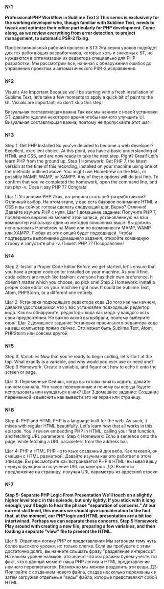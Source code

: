 ### №1
**Professional PHP Workflow in Sublime Text 3
This series is exclusively for the working developer who, though familiar with Sublime Text, needs to tweak and optimize their editor particularly for PHP development. Come along, as we review everything from error detection, to project management, to automatic PSR-2 fixing.**

Профессиональный рабочий процесс в ST3
Эта серия уроков подойдет для тех работающих разработчиков, которые хоть и знакомы с ST, но нуждаются в оптимизации их редактора специально для PHP разработки. Мы рассмотрим все, начиная с обнаружения ошибок до управления проектом и автоматического PSR-2 исправления.

### №2
Visuals Are Important
Because we'll be starting with a fresh installation of Sublime Text, let's take a few moments to apply a quick bit of paint to the UI. Visuals are important, so don't skip this step!

Визуальная составляющая важна
Так как мы начнем с новой установки ST, давайте уделим некоторое время чтобы  немного  улучшить UI. Визуальная составляющая важна, поэтому не пропускайте этот шаг!

### №3
Step 1: Get PHP Installed
So you've decided to become a web developer? Excellent, excellent choice. At this point, you have a basic understanding of HTML and CSS, and are now ready to take the next step. Right? Great! Let's learn PHP from the ground up. Step 1 Homework: Get PHP 7, the latest version at the time of this recording, installed on your machine using one of the methods outlined above. You might use Homebrew on the Mac, or possibly MAMP, WAMP, or XAMPP. Any of these options will do just fine. To confirm that you've completed the homework, open the command line, and run php -v. Does it say PHP 7? Congrats!

Шаг 1: Установим PHP
Итак, вы решили стать веб-разработчиком? Отличный выбор. На этом этапе, у вас есть базовое понимание HTML и CSS и вы сейчас готовы сделать следующий шаг. Верно? Отлично! Давайте изучать PHP с нуля. Шаг 1 домашнее задание: Получите PHP 7, последнюю версию на момент этой записи, установленную на ваш компьютер используя один из методов описанных выше. Вы должны использовать Homebrew на Маке или по возможности MAMP, WAMP или XAMPP. Любая из этих опций будет подходящей. Чтобы подтвердить выполнение домашнего задания, откройте командную строку и запустите php -v. Пишет: PHP 7? Поздравляем!

### №4
Step 2: Install a Proper Code Editor
Before we get started, let's ensure that you have a proper code editor installed on your machine. As you'll find, code editors are much like fashion: everyone has their own preference. It doesn't matter which you choose, so pick one! Step 2 Homework: Install a proper code editor on your machine right now. It could be Sublime Text, Atom, PHPStorm, or a different one entirely.

Шаг 2: Установка подходящего редактора кода
До того как мы начнем, давайте удостоверимся что у вас установлен подходящий редактор кода. Как вы обнаружите, редакторы кода как мода: у каждого ксть свои предпочтения. Не важно какой вы выбрали, поэтому выберите один! Шаг 2 домашнее задание: Установка правильного редактора кода на ваш компьютер прямо сейчас. Это может быть Sublime Text, Atom, PHPStorm или совсем другой.

### №5
Step 3: Variables
Now that you're ready to begin coding, let's start at the top. What exactly is a variable, and why would you ever use or need one? Step 3 Homework: Create a variable, and figure out how to echo it onto the screen or page.

Шаг 3: Переменные
Сейчас, когда вы готовы начать кодить, давайте начнем сначала. Что такое переменнные и почему вы всегда будете использовать или нуждаться в них?
Шаг 3 домашнее задание: Создание переменной и выяснить как вывести это на экран или страницу.

### №6
Step 4: PHP and HTML
PHP is a language built for the web. As such, it mixes with regular HTML beautifully. Let's learn how that all works in this episode. You'll review embedding PHP in HTML, calling your first function, and fetching URL parameters. Step 4 Homework: Echo a sentence onto the page, while fetching a URL parameters from the address bar.

Шаг 4: PHP и HTML
PHP - это язык созданный для веба. Как таковой, он смешан с HTML разметкой. Давайте изучим как это работает в этом эпизоде. Вы рассмотрите как встраивается PHP в HTML, вызывая вашу первую функцию и получение URL параметров. ДЗ: Вывести предложение на страницу, получая URL параметры из адресной строки.

### №7
**Step 5: Separate PHP Logic From Presentation
We'll touch on a slightly higher level topic in this episode, but only lightly. If you stick with it long enough, you'll begin to hear the phrase "separation of concerns." At our current skill level, this means we should give consideration to the fact that, at the moment, our PHP logic and HTML presentation are a bit too intertwined. Perhaps we can separate these concerns. Step 5 Homework: Play around with creating a new file, preparing a few variables, and then loading a separate "view" file to present the HTML.**

Шаг 5: Отделяем логику PHP от представления
Мы затронем тему чуть более высокого уровня, но только слегка. Если вы пробудете с этим достаточно долго, вы начнете слышать фразу "разделение интересов". На нашем уровне навыков, это значит что мы должны будем учесть тот факт, что в данный момент наша PHP логика и HTML представление немного переплетаются. Возможно мы можем разделить эти вещи. ДЗ: Поиграйте с созданием нового файла, создав несколько переменных и затем загружая отдельные "виды" файла, которые представляют собой HTML.
